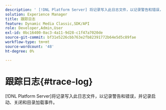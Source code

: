 ```yaml
---
description: ' [!DNL Platform Server] 将记录写入此日志文件，以记录警告和错误，并记录启动、关闭和目录加载事件。'
solution: Experience Manager
title: 跟踪日志
feature: Dynamic Media Classic,SDK/API
role: Developer,Admin,User
exl-id: 0bc16400-0ac3-4a11-9d28-c1f47a7020de
source-git-commit: bf31e5226cbb763e2fb82391772b64e5d5c89fae
workflow-type: tm+mt
source-wordcount: '48'
ht-degree: 0%

---
```


# 跟踪日志{#trace-log}

[!DNL Platform Server]将记录写入此日志文件，以记录警告和错误，并记录启动、关闭和目录加载事件。

